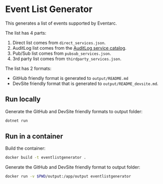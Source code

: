 # Event List Generator

This generates a list of events supported by Eventarc.

The list has 4 parts:

1. Direct list comes from `direct_services.json`.
1. AuditLog list comes from the [AuditLog service
  catalog](https://raw.githubusercontent.com/googleapis/google-cloudevents/master/json/audit/service_catalog.json).
1. Pub/Sub list comes from `pubsub_services.json`.
1. 3rd party list comes from `thirdparty_services.json`.

The list has 2 formats:

* GitHub friendly format is generated to `output/README.md`
* DevSite friendly format that is generated to `output/README_devsite.md`.

## Run locally

Generate the GitHub and DevSite friendly formats to output folder:

```sh
dotnet run
```

## Run in a container

Build the container:

```sh
docker build -t eventlistgenerator .
```

Generate the GitHub and DevSite friendly format to output folder:

```sh
docker run -v $PWD/output:/app/output eventlistgenerator
```
